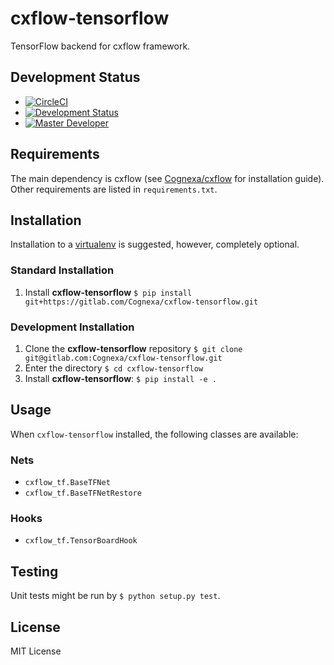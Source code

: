 # cxflow-tensorflow

TensorFlow backend for cxflow framework.

## Development Status
- [![CircleCI](https://circleci.com/gh/Cognexa/cxflow-tensorflow/tree/master.svg?style=shield)](https://circleci.com/gh/Cognexa/cxflow-tensorflow/tree/master)
- [![Development Status](https://img.shields.io/badge/status-CX%20Regular-brightgreen.svg?style=flat)]()
- [![Master Developer](https://img.shields.io/badge/master-Petr%20Bělohlávek-lightgrey.svg?style=flat)]()

## Requirements
The main dependency is cxflow (see [Cognexa/cxflow](https://gitlab.com/Cognexa/cxflow)
for installation guide).
Other requirements are listed in `requirements.txt`.

## Installation
Installation to a [virtualenv](https://docs.python.org/3/library/venv.html) is suggested, however, completely optional. 

### Standard Installation
1. Install **cxflow-tensorflow** `$ pip install git+https://gitlab.com/Cognexa/cxflow-tensorflow.git`

### Development Installation
1. Clone the **cxflow-tensorflow** repository `$ git clone git@gitlab.com:Cognexa/cxflow-tensorflow.git`
2. Enter the directory `$ cd cxflow-tensorflow`
3. Install **cxflow-tensorflow**: `$ pip install -e .`

## Usage
When `cxflow-tensorflow` installed, the following classes are available:

### Nets

- `cxflow_tf.BaseTFNet`
- `cxflow_tf.BaseTFNetRestore`

### Hooks

- `cxflow_tf.TensorBoardHook`

## Testing
Unit tests might be run by `$ python setup.py test`.

## License
MIT License
